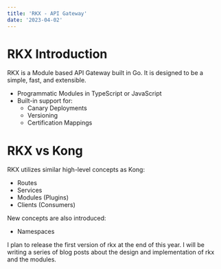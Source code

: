 ```yaml
---
title: 'RKX - API Gateway'
date: '2023-04-02'
---
```


# RKX Introduction

RKX is a Module based API Gateway built in Go. It is designed to be a simple, fast, and extensible.

- Programmatic Modules in TypeScript or JavaScript
- Built-in support for:
  - Canary Deployments
  - Versioning
  - Certification Mappings
  
# RKX vs Kong

RKX utilizes similar high-level concepts as Kong:
- Routes
- Services
- Modules (Plugins)
- Clients (Consumers)

New concepts are also introduced:
- Namespaces


I plan to release the first version of rkx at the end of this year. I will be writing a series of blog posts about the design and implementation of rkx and the modules. 
